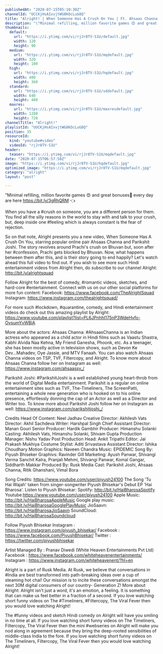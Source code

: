 ```yaml
---
publishedAt: "2020-07-15T05:10:30Z"
channelId: "UCCKjHsAIxvjtWG8KOcLuG8Q"
title: "Alright! | When Someone Has A Crush On You | Ft. Ahsaas Channa, Parikshit Joshi & Ritik"
description: "\"Minimal refilling, million favorite games 😍 and great bonuses🤑 every day are here    https://bit.ly/3gRhQRM 👈\n\nWhen you have a #crush on someone, you are a different person for them. You find all the silly reasons in the world to stay with and talk to your crush, but, deep inside one #feeling which is always constant is the fear of rejection.\n\nSo on that note, Alright presents you a new video, When Someone Has A Crush On You, starring popular online pair Ahsaas Channa and Parikshit Joshi. The story revolves around Prachi's crush on Bhuvan but, soon after her #confession, Prachi gets blocked by Bhuvan. Now, what happens between them after this, and is their story going to end happily? Let's watch ahead this full video to find out. If you wish to see more such Hindi entertainment videos from Alright then, do subscribe to our channel Alright: http://bit.ly/alrightsquad \n\nFollow Alright for the best of comedy, #romantic videos, sketches, and hard-core #entertainment. Connect with us on our other social platforms for more fun content: \nFacebook: https://www.facebook.com/TheAlrightSquad\nInstagram: https://www.instagram.com/thealrightsquad/\n\nFor more such #lockdown, #quarantine, comedy, and Hindi entertainment videos do check out this amazing playlist by Alright: https://www.youtube.com/playlist?list=PL6JPnhhI175nP3WdeHvfo-OvsumYvWBiA\n\nMore about the actors:\nAhsaas Channa: #AhsaasChanna is an Indian actress who appeared as a child actor in Hindi films such as Vaastu Shastra, Kabhi Alvida Naa Kehna, My Friend Ganesha, Phoonk, etc. As a teenager, she has been mostly active in television shows, such as Devon Ke Dev...Mahadev, Oye Jassie, and MTV Fanaah. You can also watch Ahsaas Channa videos on TSP, TVF, Filtercopy, and Alright. To know more about Ahsaas Channa follow her on Instagram as well: https://www.instagram.com/ahsaassy_/\n\nParikshit Joshi: #ParikshitJoshi is a well established young heart-throb from the world of Digital Media entertainment. Parikshit is a regular on online entertainment sites such as TVF, The-Timeliners, The ScreenPatti, entertaining a whole new generation who is hooked on to his online presence, effortlessly donning the cap of an Actor as well as a Director and Writer too. To know more about Parikshit Joshi follow her on Instagram as well: https://www.instagram.com/parikshitjoshi_/\n\nCredits\nHead Of Content: Neel Jadhav\nCreative Director: Akhilesh Vats\nDirector: Akhil Sachdeva\nWriter: Harshpal Singh\nChief Assistant Director:  Manan Gouri\nSenior Producer: Hardik Gambhir\nProducer: Himanshu Solanki\nCasting: Akhilesh Vats, Himanshu Solanki, Shivam Gupta\nProduction Manager: Nishu Yadav\nPost Production Head: Ankit Tripathi\nEditor: Jai Prakash Mukhiya\nCostume Stylist: Aditi Srivastava\nAssistant Director: Ishika Choudhary\nMotion Graphics: Naveen Chandra\nMusic:  EPIDEMIC\nSong By: Piyush Bhiseker\nGraphivs: Ravinder Gill\nMarketing: Ayush Panwar, Shivangi Verma Sanchit Kalra, Pranjali Mehmi, Shivangi Panwar, Komal Gangar, Siddharth Makkar\nProduced By: Rusk Media\nCast: Parikshit Joshi, Ahsaas Channa, Ritik Ghanshani, Vimal Bora\n\nSong Credits:\nhttps://www.youtube.com/user/piyush24100   The Song 'Tu Hai Wajah' taken from singer-songwriter Piyush Bhisekar's Debut EP 'Hai Bharosa'. \nListen to Piyush Bhisekar:\nSpotify: http://bit.ly/HaiBharosaSpotify\nYoutube:https://www.youtube.com/user/piyush24100\nApple Music: http://bit.ly/HaiBharosaAppleMusic\nGoogle play music: http://bit.ly/HaiBharosaGooglePlayMusic\nJioSaavn: http://bit.ly/HaiBharosaJioSaavn\nSoundCloud: http://bit.ly/HaiBharosaSoundcloud\n\nFollow Piyush Bhisekar\nInstagram : https://www.instagram.com/piyush_bhisekar/\nFacebook : https://www.facebook.com/PiyushBhisekar/\nTwitter : https://twitter.com/piyushbhisekar\n\nArtist Managed By : Pranav Diwedi (White Heaven Entertainments Pvt Ltd)\nFacebook : https://www.facebook.com/whiteheavenentertainments/\nInstagram : https://www.instagram.com/whiteheavenent/?hl=en\n\nAlright is a part of Rusk Media. At Rusk, we believe that conversations in #India are best transformed into path-breaking ideas over a cup of steaming hot chai! Our mission is to incite these conversations amongst the next 30M digital consumers of our country- Generation Z! \nMore about Alright: Alright isn't just a word, it's an emotion, a feeling. It is something that can make us feel better in a fraction of a second. If you love watching short funny videos on The #Timeliners, #Filtercopy, The Viral Fever then you would love watching Alright!\n\nThe #funny videos and sketch Hindi comedy on Alright will have you smiling in no time at all. If you love watching short funny videos on The Timeliners, Filtercopy, The Viral Fever then the mini #webseries on Alright will make you nod along in agreement because they bring the deep-rooted sensibilities of middle-class India to the fore. If you love watching short funny videos on The Timeliners, Filtercopy, The Viral Fever then you would love watching Alright!"
thumbnails:
  default:
    url: "https://i.ytimg.com/vi/rjJr8TV-S1U/default.jpg"
    width: 120
    height: 90
  medium:
    url: "https://i.ytimg.com/vi/rjJr8TV-S1U/mqdefault.jpg"
    width: 320
    height: 180
  high:
    url: "https://i.ytimg.com/vi/rjJr8TV-S1U/hqdefault.jpg"
    width: 480
    height: 360
  standard:
    url: "https://i.ytimg.com/vi/rjJr8TV-S1U/sddefault.jpg"
    width: 640
    height: 480
  maxres:
    url: "https://i.ytimg.com/vi/rjJr8TV-S1U/maxresdefault.jpg"
    width: 1280
    height: 720
channelTitle: "Alright!"
playlistId: "UUCKjHsAIxvjtWG8KOcLuG8Q"
position: 35
resourceId:
  kind: "youtube#video"
  videoId: "rjJr8TV-S1U"
header:
  teaser: "https://i.ytimg.com/vi/rjJr8TV-S1U/mqdefault.jpg"
date: "2020-07-15T06:57:50Z"
image: "https://i.ytimg.com/vi/rjJr8TV-S1U/hqdefault.jpg"
optimized_image: "https://i.ytimg.com/vi/rjJr8TV-S1U/mqdefault.jpg"
category: "alright"
layout: "post"

---
```

"Minimal refilling, million favorite games 😍 and great bonuses🤑 every day are here    https://bit.ly/3gRhQRM 👈

When you have a #crush on someone, you are a different person for them. You find all the silly reasons in the world to stay with and talk to your crush, but, deep inside one #feeling which is always constant is the fear of rejection.

So on that note, Alright presents you a new video, When Someone Has A Crush On You, starring popular online pair Ahsaas Channa and Parikshit Joshi. The story revolves around Prachi's crush on Bhuvan but, soon after her #confession, Prachi gets blocked by Bhuvan. Now, what happens between them after this, and is their story going to end happily? Let's watch ahead this full video to find out. If you wish to see more such Hindi entertainment videos from Alright then, do subscribe to our channel Alright: http://bit.ly/alrightsquad 

Follow Alright for the best of comedy, #romantic videos, sketches, and hard-core #entertainment. Connect with us on our other social platforms for more fun content: 
Facebook: https://www.facebook.com/TheAlrightSquad
Instagram: https://www.instagram.com/thealrightsquad/

For more such #lockdown, #quarantine, comedy, and Hindi entertainment videos do check out this amazing playlist by Alright: https://www.youtube.com/playlist?list=PL6JPnhhI175nP3WdeHvfo-OvsumYvWBiA

More about the actors:
Ahsaas Channa: #AhsaasChanna is an Indian actress who appeared as a child actor in Hindi films such as Vaastu Shastra, Kabhi Alvida Naa Kehna, My Friend Ganesha, Phoonk, etc. As a teenager, she has been mostly active in television shows, such as Devon Ke Dev...Mahadev, Oye Jassie, and MTV Fanaah. You can also watch Ahsaas Channa videos on TSP, TVF, Filtercopy, and Alright. To know more about Ahsaas Channa follow her on Instagram as well: https://www.instagram.com/ahsaassy_/

Parikshit Joshi: #ParikshitJoshi is a well established young heart-throb from the world of Digital Media entertainment. Parikshit is a regular on online entertainment sites such as TVF, The-Timeliners, The ScreenPatti, entertaining a whole new generation who is hooked on to his online presence, effortlessly donning the cap of an Actor as well as a Director and Writer too. To know more about Parikshit Joshi follow her on Instagram as well: https://www.instagram.com/parikshitjoshi_/

Credits
Head Of Content: Neel Jadhav
Creative Director: Akhilesh Vats
Director: Akhil Sachdeva
Writer: Harshpal Singh
Chief Assistant Director:  Manan Gouri
Senior Producer: Hardik Gambhir
Producer: Himanshu Solanki
Casting: Akhilesh Vats, Himanshu Solanki, Shivam Gupta
Production Manager: Nishu Yadav
Post Production Head: Ankit Tripathi
Editor: Jai Prakash Mukhiya
Costume Stylist: Aditi Srivastava
Assistant Director: Ishika Choudhary
Motion Graphics: Naveen Chandra
Music:  EPIDEMIC
Song By: Piyush Bhiseker
Graphivs: Ravinder Gill
Marketing: Ayush Panwar, Shivangi Verma Sanchit Kalra, Pranjali Mehmi, Shivangi Panwar, Komal Gangar, Siddharth Makkar
Produced By: Rusk Media
Cast: Parikshit Joshi, Ahsaas Channa, Ritik Ghanshani, Vimal Bora

Song Credits:
https://www.youtube.com/user/piyush24100   The Song 'Tu Hai Wajah' taken from singer-songwriter Piyush Bhisekar's Debut EP 'Hai Bharosa'. 
Listen to Piyush Bhisekar:
Spotify: http://bit.ly/HaiBharosaSpotify
Youtube:https://www.youtube.com/user/piyush24100
Apple Music: http://bit.ly/HaiBharosaAppleMusic
Google play music: http://bit.ly/HaiBharosaGooglePlayMusic
JioSaavn: http://bit.ly/HaiBharosaJioSaavn
SoundCloud: http://bit.ly/HaiBharosaSoundcloud

Follow Piyush Bhisekar
Instagram : https://www.instagram.com/piyush_bhisekar/
Facebook : https://www.facebook.com/PiyushBhisekar/
Twitter : https://twitter.com/piyushbhisekar

Artist Managed By : Pranav Diwedi (White Heaven Entertainments Pvt Ltd)
Facebook : https://www.facebook.com/whiteheavenentertainments/
Instagram : https://www.instagram.com/whiteheavenent/?hl=en

Alright is a part of Rusk Media. At Rusk, we believe that conversations in #India are best transformed into path-breaking ideas over a cup of steaming hot chai! Our mission is to incite these conversations amongst the next 30M digital consumers of our country- Generation Z! 
More about Alright: Alright isn't just a word, it's an emotion, a feeling. It is something that can make us feel better in a fraction of a second. If you love watching short funny videos on The #Timeliners, #Filtercopy, The Viral Fever then you would love watching Alright!

The #funny videos and sketch Hindi comedy on Alright will have you smiling in no time at all. If you love watching short funny videos on The Timeliners, Filtercopy, The Viral Fever then the mini #webseries on Alright will make you nod along in agreement because they bring the deep-rooted sensibilities of middle-class India to the fore. If you love watching short funny videos on The Timeliners, Filtercopy, The Viral Fever then you would love watching Alright!